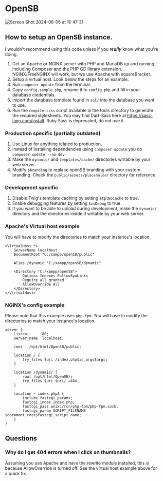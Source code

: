 # OpenSB
![Screen Shot 2024-06-05 at 10 47 31](https://github.com/bluffingo/OpenSB/assets/45898787/d3df00b8-204d-4488-a3d4-417bd22f7429)

## How to setup an OpenSB instance.

I wouldn't recommend using this code unless if you ***really*** know what you're doing.

1. Get an Apache or NGINX server with PHP and MariaDB up and running, including Composer and the PHP GD library extension. NGINX/FreeNGINX will work, but we use Apache with squareBracket.
1. Setup a virtual host. Look below the steps for an example.
1. Run `composer update` from the terminal.
1. Copy `config.sample.php`, rename it to `config.php` and fill in your database credentials.
1. Import the database template found in `sql/` into the database you want to use.
1. Run the `compile-scss` script available in the tools directory to generate the required stylesheets. You may find Dart-Sass here at https://sass-lang.com/install. Ruby Sass is deprecated, do not use it.

### Production specific (partially outdated)
1. Use Linux for anything related to production.
1. Instead of installing dependencies using `composer update` you do `composer update --no-dev`
1. Make the `dynamic/` and `templates/cache/` directories writable by your web server.
1. Modify `$branding` to replace openSB branding with your custom branding. Check the `public/assets/placeholder` directory for reference.

### Development specific

1. Disable Twig's template caching by setting `$tplNoCache` to true.
1. Enable debugging features by setting `$isDebug` to true.
1. If you want to be able to upload during development, make the `dynamic/` directory and the directories inside it writable by your web server.

### Apache's Virtual host example
You will have to modify the directories to match your instance's location.
```
<VirtualHost *> 
    ServerName localhost
    DocumentRoot "C:/xampp/openSB/public"

    Alias /dynamic "C:/xampp/openSB/dynamic"

    <Directory "C:/xampp/openSB">
        Options Indexes FollowSymLinks
        Require all granted
        AllowOverride All
    </Directory>
</VirtualHost>
```

### NGINX's config example
Please note that this example uses `php-fpm`.
You will have to modify the directories to match your instance's location.
```
server {
    listen       80;
    server_name  localhost;

    root   /opt/html/OpenSB/public;

    location / {
        try_files $uri /index.php$is_args$args;
    }

    location /dynamic/ {
        root /opt/html/OpenSB/;
        try_files $uri $uri/ =404;
    }

    location ~ index.php$ {
        include fastcgi_params;
        fastcgi_index index.php;
        fastcgi_pass unix:/run/php-fpm/php-fpm.sock;
        fastcgi_param SCRIPT_FILENAME $document_root$fastcgi_script_name;
    }
}
```

## Questions

### Why do I get 404 errors when I click on thumbnails?

Assuming you use Apache and have the rewrite module installed, this is because AllowOverride is turned off. See the virtual host example above for a quick fix.
